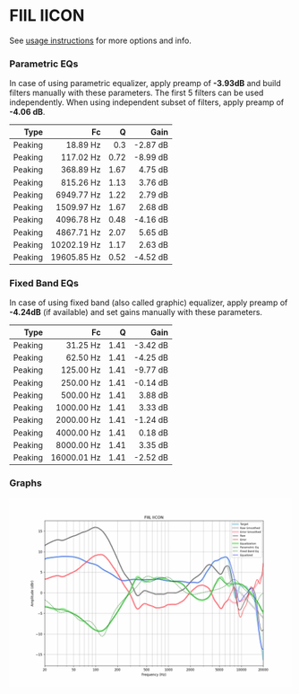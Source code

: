 # FIIL IICON
See [usage instructions](https://github.com/jaakkopasanen/AutoEq#usage) for more options and info.

### Parametric EQs
In case of using parametric equalizer, apply preamp of **-3.93dB** and build filters manually
with these parameters. The first 5 filters can be used independently.
When using independent subset of filters, apply preamp of **-4.06 dB**.

| Type    | Fc          |    Q | Gain     |
|--------:|------------:|-----:|---------:|
| Peaking | 18.89 Hz    | 0.3  | -2.87 dB |
| Peaking | 117.02 Hz   | 0.72 | -8.99 dB |
| Peaking | 368.89 Hz   | 1.67 | 4.75 dB  |
| Peaking | 815.26 Hz   | 1.13 | 3.76 dB  |
| Peaking | 6949.77 Hz  | 1.22 | 2.79 dB  |
| Peaking | 1509.97 Hz  | 1.67 | 2.68 dB  |
| Peaking | 4096.78 Hz  | 0.48 | -4.16 dB |
| Peaking | 4867.71 Hz  | 2.07 | 5.65 dB  |
| Peaking | 10202.19 Hz | 1.17 | 2.63 dB  |
| Peaking | 19605.85 Hz | 0.52 | -4.52 dB |

### Fixed Band EQs
In case of using fixed band (also called graphic) equalizer, apply preamp of **-4.24dB**
(if available) and set gains manually with these parameters.

| Type    | Fc          |    Q | Gain     |
|--------:|------------:|-----:|---------:|
| Peaking | 31.25 Hz    | 1.41 | -3.42 dB |
| Peaking | 62.50 Hz    | 1.41 | -4.25 dB |
| Peaking | 125.00 Hz   | 1.41 | -9.77 dB |
| Peaking | 250.00 Hz   | 1.41 | -0.14 dB |
| Peaking | 500.00 Hz   | 1.41 | 3.88 dB  |
| Peaking | 1000.00 Hz  | 1.41 | 3.33 dB  |
| Peaking | 2000.00 Hz  | 1.41 | -1.24 dB |
| Peaking | 4000.00 Hz  | 1.41 | 0.18 dB  |
| Peaking | 8000.00 Hz  | 1.41 | 3.35 dB  |
| Peaking | 16000.01 Hz | 1.41 | -2.52 dB |

### Graphs
![](./FIIL%20IICON.png)